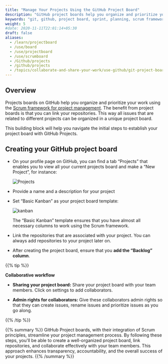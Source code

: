 ```yaml
---
title: "Manage Your Projects Using the GitHub Project Board"
description: "GitHub project boards help you organize and prioritize your work using the Scrum framework for project management."
keywords: "git, github, project board, sprint, planning, scrum framework, scrum, project, projects, management"
weight: 5
#date: 2020-11-11T22:01:14+05:30
draft: false
aliases:
  - /learn/projectboard
  - /use/board
  - /use/projectboard
  - /use/scrumboard
  - /Github/projects
  - /github/projects
  - /topics/collaborate-and-share-your-work/use-github/git-project-board/
---
```


## Overview

Projects boards on GitHub help you organize and prioritize your work using the [Scrum framework for project management](https://tilburgsciencehub.com/learn/scrum). The benefit from project boards is that you can link your repositories. This way all issues that are related to different projects can be organized in a unique project board.

This building block will help you navigate the initial steps to establish your project board with GitHub Projects.

## Creating your GitHub project board

- On your profile page on GitHub, you can find a tab “Projects” that enables you to view all your current projects board and make a “New Project”, for instance:

  ![Projects](../images/projects.png)

- Provide a name and a description for your project

- Set “Basic Kanban” as your project board template:

  ![kanban](../images/basicKanban.png)

  The “Basic Kanban” template ensures that you have almost all necessary columns to work using the Scrum framework.

- Link the repositories that are associated with your project. You can always add repositories to your project later on.  

- After creating the project board, ensure that you  **add the “Backlog” column**.

{{% tip %}}

__Collaborative workflow__
- **Sharing your project board:** Share your project board with your team members. Click on settings to add collaborators. 

- **Admin rights for collaborators:** Give these collaborators admin rights so that they can create issues, rename issues and prioritize issues as you go along.

{{% /tip %}}

{{% summary %}}
GitHub Project boards, with their integration of Scrum principles, streamline your project management process. By following these steps, you'll be able to create a well-organized project board, link repositories, and collaborate effectively with your team members. This approach enhances transparency, accountability, and the overall success of your projects.
{{% /summary %}}


